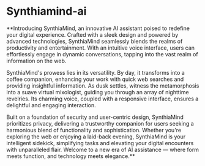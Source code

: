 # Synthiamind-ai
**Introducing SynthiaMind, an innovative AI assistant poised to redefine your digital experience. Crafted with a sleek design and powered by advanced technologies, SynthiaMind seamlessly blends the realms of productivity and entertainment. With an intuitive voice interface, users can effortlessly engage in dynamic conversations, tapping into the vast realm of information on the web.

SynthiaMind's prowess lies in its versatility. By day, it transforms into a coffee companion, enhancing your work with quick web searches and providing insightful information. As dusk settles, witness the metamorphosis into a suave virtual mixologist, guiding you through an array of nighttime revelries. Its charming voice, coupled with a responsive interface, ensures a delightful and engaging interaction.

Built on a foundation of security and user-centric design, SynthiaMind prioritizes privacy, delivering a trustworthy companion for users seeking a harmonious blend of functionality and sophistication. Whether you're exploring the web or enjoying a laid-back evening, SynthiaMind is your intelligent sidekick, simplifying tasks and elevating your digital encounters with unparalleled flair. Welcome to a new era of AI assistance — where form meets function, and technology meets elegance.**
